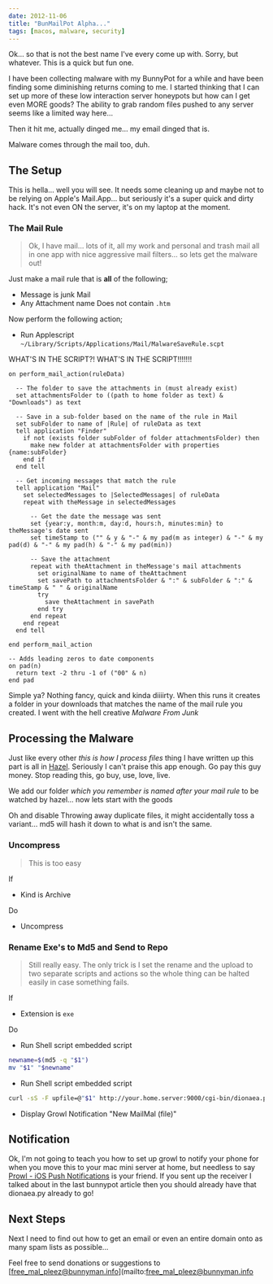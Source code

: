 ```yaml
---
date: 2012-11-06
title: "BunMailPot Alpha..."
tags: [macos, malware, security]
---
```


Ok… so that is not the best name I've every come up with. Sorry, but whatever. This is a quick but fun one.

I have been collecting malware with my BunnyPot for a while and have been finding some diminishing returns coming to me. I started thinking that I can set up more of these low interaction server honeypots but how can I get even MORE goods? The ability to grab random files pushed to any server seems like a limited way here…

Then it hit me, actually dinged me… my email dinged that is.

Malware comes through the mail too, duh.

## The Setup

This is hella… well you will see. It needs some cleaning up and maybe not to be relying on Apple's Mail.App… but seriously it's a super quick and dirty hack. It's not even ON the server, it's on my laptop at the moment.

### The Mail Rule

> Ok, I have mail… lots of it, all my work and personal and trash mail all in one app with nice aggressive mail filters… so lets get the malware out!

Just make a mail rule that is **all** of the following;

- Message is junk Mail
- Any Attachment name Does not contain ```.htm```

Now perform the following action;

- Run Applescript ```~/Library/Scripts/Applications/Mail/MalwareSaveRule.scpt```

WHAT'S IN THE SCRIPT?! WHAT'S IN THE SCRIPT!!!!!!!

```AppleScript
on perform_mail_action(ruleData)

  -- The folder to save the attachments in (must already exist)
  set attachmentsFolder to ((path to home folder as text) & "Downloads") as text

  -- Save in a sub-folder based on the name of the rule in Mail
  set subFolder to name of |Rule| of ruleData as text
  tell application "Finder"
    if not (exists folder subFolder of folder attachmentsFolder) then
      make new folder at attachmentsFolder with properties {name:subFolder}
    end if
  end tell

  -- Get incoming messages that match the rule
  tell application "Mail"
    set selectedMessages to |SelectedMessages| of ruleData
    repeat with theMessage in selectedMessages

      -- Get the date the message was sent
      set {year:y, month:m, day:d, hours:h, minutes:min} to theMessage's date sent
      set timeStamp to ("" & y & "-" & my pad(m as integer) & "-" & my pad(d) & "-" & my pad(h) & "-" & my pad(min))

      -- Save the attachment
      repeat with theAttachment in theMessage's mail attachments
        set originalName to name of theAttachment
        set savePath to attachmentsFolder & ":" & subFolder & ":" & timeStamp & " " & originalName
        try
          save theAttachment in savePath
        end try
      end repeat
    end repeat
  end tell

end perform_mail_action

-- Adds leading zeros to date components
on pad(n)
  return text -2 thru -1 of ("00" & n)
end pad
```

Simple ya? Nothing fancy, quick and kinda diiiirty. When this runs it creates a folder in your downloads that matches the name of the mail rule you created. I went with the hell creative _Malware From Junk_

## Processing the Malware

Just like every other _this is how I process files_ thing I have written up this part is all in [Hazel](http://www.noodlesoft.com/). Seriously I can't praise this app enough. Go pay this guy money. Stop reading this, go buy, use, love, live.

We add our folder _which you remember is named after your mail rule_ to be watched by hazel… now lets start with the goods

Oh and disable Throwing away duplicate files, it might accidentally toss a variant… md5 will hash it down to what is and isn't the same.

### Uncompress

> This is too easy

If

- Kind is Archive

Do

- Uncompress

### Rename Exe's to Md5 and Send to Repo

> Still really easy. The only trick is I set the rename and the upload to two separate scripts and actions so the whole thing can be halted easily in case something fails.

If

- Extension is ```exe```

Do

- Run Shell script embedded script

```bash
newname=$(md5 -q "$1")
mv "$1" "$newname"
```

- Run Shell script embedded script

```bash
curl -sS -F upfile=@"$1" http://your.home.server:9000/cgi-bin/dionaea.py
```

- Display Growl Notification "New MailMal (file)"

## Notification

Ok, I'm not going to teach you how to set up growl to notify your phone for when you move this to your mac mini server at home, but needless to say [Prowl - iOS Push Notifications](http://prowlapp.com/) is your friend. If you sent up the receiver I talked about in the last bunnypot article then you should already have that dionaea.py already to go!

## Next Steps

Next I need to find out how to get an email or even an entire domain onto as many spam lists as possible…

Feel free to send donations or suggestions to [free_mal_pleez@bunnyman.info](mailto:free_mal_pleez@bunnyman.info
